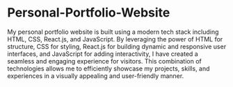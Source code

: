 # Personal-Portfolio-Website
My personal portfolio website is built using a modern tech stack including HTML, CSS, React.js, and JavaScript. By leveraging the power of HTML for structure, CSS for styling, React.js for building dynamic and responsive user interfaces, and JavaScript for adding interactivity, I have created a seamless and engaging experience for visitors. This combination of technologies allows me to efficiently showcase my projects, skills, and experiences in a visually appealing and user-friendly manner.


